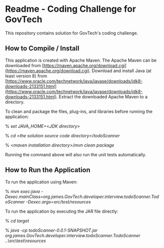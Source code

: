 # Readme - Coding Challenge for GovTech
This repository contains solution for GovTech's coding challenge. 

## How to Compile / Install

This application is created with Apache Maven. The Apache Maven can be downloaded from  [https://maven.apache.org/download.cgi](https://maven.apache.org/download.cgi). Download and install Java (at least version 8) from [https://www.oracle.com/technetwork/java/javase/downloads/jdk8-downloads-2133151.html](https://www.oracle.com/technetwork/java/javase/downloads/jdk8-downloads-2133151.html). Extract the downloaded Apache Maven to a directory.



To clean and package the files, plug-ins, and libraries before running the application:

% *set JAVA_HOME=*<*JDK directory*\>

% *cd* <*the solution source code directory*\>/*todoScanner*

% <*maven installation directory*\>/*mvn clean package*



Running the command above will also run the unit tests automatically.

## How to Run the Application

To run the application using Maven:

% *mvn exec:java -Dexec.mainClass=org.james.GovTech.developer.interview.todoScanner.TodoScanner -Dexec.args=src/test/resources*

To run the application by executing the JAR file directly:

% *cd target*

% *java -cp todoScanner-0.0.1-SNAPSHOT.jar org.james.GovTech.developer.interview.todoScanner.TodoScanner ..\src\test\resources*